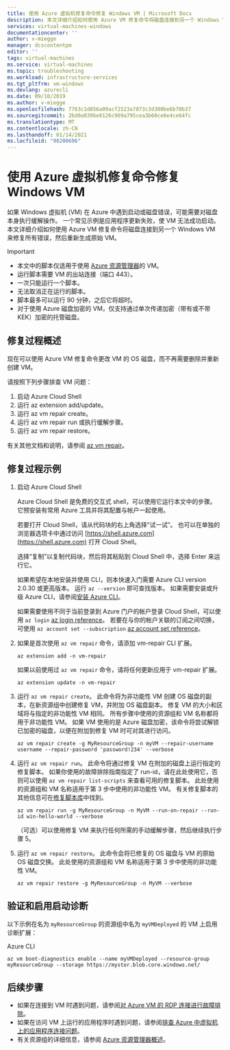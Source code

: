```yaml
---
title: 使用 Azure 虚拟机修复命令修复 Windows VM | Microsoft Docs
description: 本文详细介绍如何使用 Azure VM 修复命令将磁盘连接到另一个 Windows VM 来修复所有错误，然后重新生成原始 VM。
services: virtual-machines-windows
documentationcenter: ''
author: v-miegge
manager: dcscontentpm
editor: ''
tags: virtual-machines
ms.service: virtual-machines
ms.topic: troubleshooting
ms.workload: infrastructure-services
ms.tgt_pltfrm: vm-windows
ms.devlang: azurecli
ms.date: 09/10/2019
ms.author: v-miegge
ms.openlocfilehash: 7763c1d856a09acf2523a7073c3d300be6b70b37
ms.sourcegitcommit: 2bd0a039be8126c969a795cea3b60ce8e4ce64fc
ms.translationtype: MT
ms.contentlocale: zh-CN
ms.lasthandoff: 01/14/2021
ms.locfileid: "98200696"
---
```

# <a name="repair-a-windows-vm-by-using-the-azure-virtual-machine-repair-commands"></a>使用 Azure 虚拟机修复命令修复 Windows VM

如果 Windows 虚拟机 (VM) 在 Azure 中遇到启动或磁盘错误，可能需要对磁盘本身执行缓解操作。 一个常见示例是应用程序更新失败，使 VM 无法成功启动。 本文详细介绍如何使用 Azure VM 修复命令将磁盘连接到另一个 Windows VM 来修复所有错误，然后重新生成原始 VM。

> [!IMPORTANT]
> * 本文中的脚本仅适用于使用 [Azure 资源管理器](../../azure-resource-manager/management/overview.md)的 VM。
> * 运行脚本需要 VM 的出站连接（端口 443）。
> * 一次只能运行一个脚本。
> * 无法取消正在运行的脚本。
> * 脚本最多可以运行 90 分钟，之后它将超时。
> * 对于使用 Azure 磁盘加密的 VM，仅支持通过单次传递加密（带有或不带 KEK）加密的托管磁盘。


## <a name="repair-process-overview"></a>修复过程概述

现在可以使用 Azure VM 修复命令更改 VM 的 OS 磁盘，而不再需要删除并重新创建 VM。

请按照下列步骤排查 VM 问题：

1. 启动 Azure Cloud Shell
2. 运行 az extension add/update。
3. 运行 az vm repair create。
4. 运行 az vm repair run 或执行缓解步骤。
5. 运行 az vm repair restore。

有关其他文档和说明，请参阅 [az vm repair](/cli/azure/ext/vm-repair/vm/repair)。

## <a name="repair-process-example"></a>修复过程示例

1. 启动 Azure Cloud Shell

   Azure Cloud Shell 是免费的交互式 shell，可以使用它运行本文中的步骤。 它预安装有常用 Azure 工具并将其配置与帐户一起使用。

   若要打开 Cloud Shell，请从代码块的右上角选择“试一试”。 也可以在单独的浏览器选项卡中通过访问 [https://shell.azure.com](https://shell.azure.com) 打开 Cloud Shell。

   选择“复制”以复制代码块，然后将其粘贴到 Cloud Shell 中，选择 Enter 来运行它。 

   如果希望在本地安装并使用 CLI，则本快速入门需要 Azure CLI version 2.0.30 或更高版本。 运行 ``az --version`` 即可查找版本。 如果需要安装或升级 Azure CLI，请参阅[安装 Azure CLI](/cli/azure/install-azure-cli)。
   
   如果需要使用不同于当前登录到 Azure 门户的帐户登录 Cloud Shell，可以使用 ``az login`` [az login reference](/cli/azure/reference-index#az-login&preserve-view=true)。  若要在与你的帐户关联的订阅之间切换，可使用 ``az account set --subscription`` [az account set reference](/cli/azure/account#az-account-set&preserve-view=true)。

2. 如果是首次使用 `az vm repair` 命令，请添加 vm-repair CLI 扩展。

   ```azurecli-interactive
   az extension add -n vm-repair
   ```

   如果以前使用过 `az vm repair` 命令，请将任何更新应用于 vm-repair 扩展。

   ```azurecli-interactive
   az extension update -n vm-repair
   ```

3. 运行 `az vm repair create`。 此命令将为非功能性 VM 创建 OS 磁盘的副本，在新资源组中创建修复 VM，并附加 OS 磁盘副本。  修复 VM 的大小和区域将与指定的非功能性 VM 相同。 所有步骤中使用的资源组和 VM 名称都将用于非功能性 VM。 如果 VM 使用的是 Azure 磁盘加密，该命令将尝试解锁已加密的磁盘，以便在附加到修复 VM 时可对其进行访问。

   ```azurecli-interactive
   az vm repair create -g MyResourceGroup -n myVM --repair-username username --repair-password 'password!234' --verbose
   ```

4. 运行 `az vm repair run`。 此命令将通过修复 VM 在附加的磁盘上运行指定的修复脚本。 如果你使用的故障排除指南指定了 run-id，请在此处使用它，否则可以使用 `az vm repair list-scripts` 来查看可用的修复脚本。 此处使用的资源组和 VM 名称适用于第 3 步中使用的非功能性 VM。 有关修复脚本的其他信息可在[修复脚本库](https://github.com/Azure/repair-script-library)中找到。

   ```azurecli-interactive
   az vm repair run -g MyResourceGroup -n MyVM --run-on-repair --run-id win-hello-world --verbose
   ```
   
   （可选）可以使用修复 VM 来执行任何所需的手动缓解步骤，然后继续执行步骤 5。

5. 运行 `az vm repair restore`。 此命令会将已修复的 OS 磁盘与 VM 的原始 OS 磁盘交换。 此处使用的资源组和 VM 名称适用于第 3 步中使用的非功能性 VM。

   ```azurecli-interactive
   az vm repair restore -g MyResourceGroup -n MyVM --verbose
   ```

## <a name="verify-and-enable-boot-diagnostics"></a>验证和启用启动诊断

以下示例在名为 ``myResourceGroup`` 的资源组中名为 ``myVMDeployed`` 的 VM 上启用诊断扩展：

Azure CLI

```azurecli-interactive
az vm boot-diagnostics enable --name myVMDeployed --resource-group myResourceGroup --storage https://mystor.blob.core.windows.net/
```

## <a name="next-steps"></a>后续步骤

* 如果在连接到 VM 时遇到问题，请参阅[对 Azure VM 的 RDP 连接进行故障排除](./troubleshoot-rdp-connection.md)。
* 如果在访问 VM 上运行的应用程序时遇到问题，请参阅[排查 Azure 中虚拟机上的应用程序连接问题](./troubleshoot-app-connection.md)。
* 有关资源组的详细信息，请参阅 [Azure 资源管理器概述](../../azure-resource-manager/management/overview.md)。
